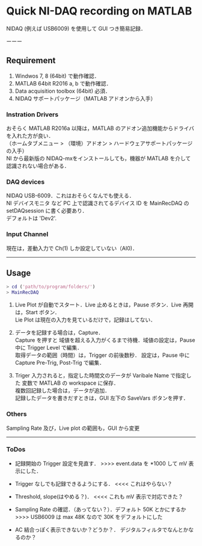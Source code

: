 # Quick NI-DAQ recording on MATLAB
NIDAQ (例えば USB6009) を使用して GUI つき簡易記録．

ーーー
## Requirement
1. Windwos 7, 8 (64bit) で動作確認．  
2. MATLAB 64bit R2016 a, b で動作確認．  
3. Data acquisition toolbox (64bit) 必須．  
4. NIDAQ サポートパッケージ（MATLAB アドオンから入手）

### Instration Drivers
おそらく MATLAB R2016a 以降は，MATLAB のアドオン追加機能からドライバを入れた方が良い．  
（ホームタブメニュー > （環境）アドオン > ハードウェアサポートパッケージの入手）  
NI から最新版の NIDAQ-mxをインストールしても，機器が MATLAB を介して認識されない場合がある．

### DAQ devices
NIDAQ USB-6009．これはおそらくなんでも使える．  
NI デバイスモニタ など PC 上で認識されてるデバイス ID を MainRecDAQ の setDAQsession に書く必要あり．  
デフォルトは 'Dev2'.

### Input Channel
現在は，差動入力で Ch(1) しか設定していない（AI0)．  

---
## Usage
```MainRecDAQ.m
> cd ('path/to/program/folders/')
> MainRecDAQ
```
1. Live Plot が自動でスタート．Live 止めるときは，Pause ボタン．Live 再開は，Start ボタン．  
Lie Plot は現在の入力を見ているだけで，記録はしてない．  

2. データを記録する場合は，Capture．  
Capture を押すと 域値を超える入力がくるまで待機．域値の設定は，Pause 中に Trigger Level で編集．  
取得データの範囲（時間）は，Trigger の前後数秒． 設定は，Pause 中に Capture Pre-Trig, Post-Trig で編集．  

3. Triger 入力されると，指定した時間文のデータが Varibale Name で指定した 変数で MATLAB の workspace に保存．  
複数回記録した場合は，データが追加．  
記録したデータを書きだすときは，GUI 左下の SaveVars ボタンを押す．  

### Others
Sampling Rate 及び，Live plot の範囲も，GUI から変更

---
### ToDos
- 記録開始の Trigger 設定を見直す． >>>> event.data を *1000 して mV 表示にした．  
- Trigger なしでも記録できるようにする． <<<< これはやらない？  
- Threshold, slope(はやめる？)． <<<< これも mV 表示で対応できた？  
 
- Sampling Rate の確認．（あってない？）．デフォルト 50K とかにするか >>>> USB6009 は max 48K なので 30K をデフォルトにした  

- AC 結合っぽく表示できないか？どうか？．  デジタルフィルタでなんとかなるのか？

